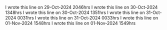 
I wrote this line on 29-Oct-2024 2046hrs
I wrote this line on 30-Oct-2024 1348hrs
I wrote this line on 30-Oct-2024 1351hrs
I wrote this line on 31-Oct-2024 0031hrs
I wrote this line on 31-Oct-2024 0033hrs
I wrote this line on 01-Nov-2024 1548hrs
I wrote this line on 01-Nov-2024 1549hrs

